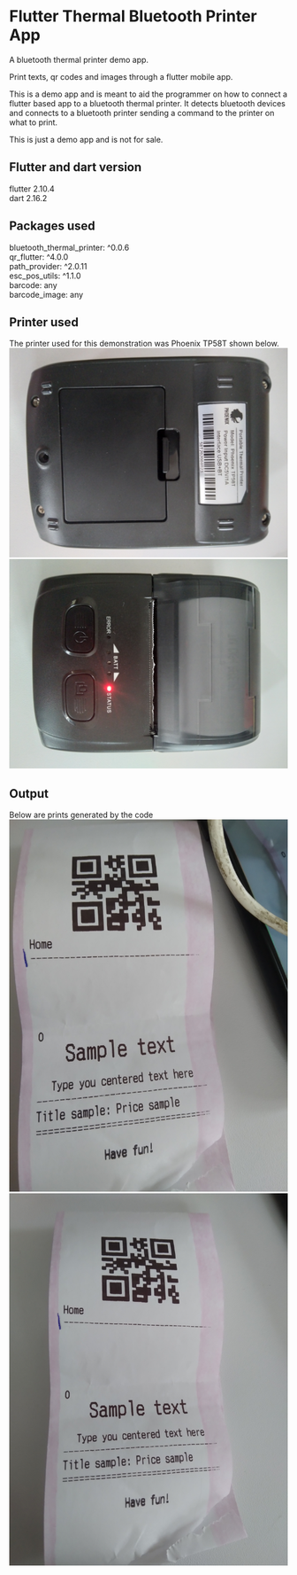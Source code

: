 # Flutter Thermal Bluetooth Printer App

A bluetooth thermal printer demo app.

Print texts, qr codes and images through a flutter mobile app.

This is a demo app and is meant to aid the programmer on how to connect a flutter based app to a bluetooth thermal printer. It detects bluetooth devices and connects to a bluetooth printer sending a command to the printer on what to print.

This is just a demo app and is not for sale.

## Flutter and dart version
flutter 2.10.4 \
dart 2.16.2

## Packages used
bluetooth_thermal_printer: ^0.0.6 \
qr_flutter: ^4.0.0 \
path_provider: ^2.0.11 \
esc_pos_utils: ^1.1.0 \
barcode: any \
barcode_image: any

## Printer used
The printer used for this demonstration was Phoenix TP58T shown below.
![](assets/20220627_152553.jpg) \
![](assets/20220627_152543.jpg) 

## Output
Below are prints generated by the code
![](assets/20220627_152328.jpg) \
![](assets/20220627_152345.jpg)
